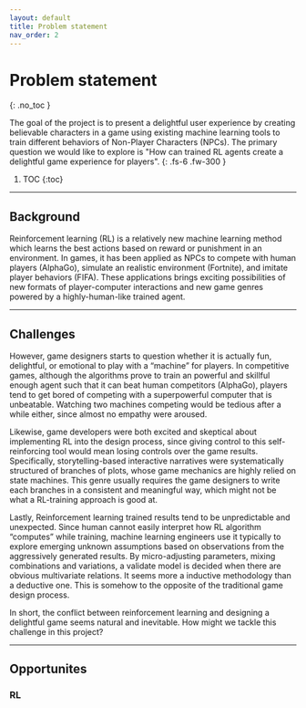 ```yaml
---
layout: default
title: Problem statement
nav_order: 2
---
```



# Problem statement
{: .no_toc }


The goal of the project is to present a delightful user experience by creating believable characters in a game using existing machine learning tools to train different behaviors of Non-Player Characters (NPCs). The primary question we would like to explore is "How can trained RL agents create a delightful game experience for players".
{: .fs-6 .fw-300 }


1. TOC
{:toc}

---

## Background

Reinforcement learning (RL) is a relatively new machine learning method which learns the best actions based on reward or punishment in an environment. In games, it has been applied as NPCs to compete with human players (AlphaGo), simulate an realistic environment (Fortnite), and imitate player behaviors (FIFA). These applications brings exciting possibilities of new formats of player-computer interactions and new game genres powered by a highly-human-like trained agent.

---

## Challenges

However, game designers starts to question whether it is actually fun, delightful, or emotional to play with a “machine” for players. In competitive games, although the algorithms prove to train an powerful and skillful enough agent such that it can beat human competitors (AlphaGo), players tend to get bored of competing with a superpowerful computer that is unbeatable. Watching two machines competing would be tedious after a while either, since almost no empathy were aroused.

Likewise, game developers were both excited and skeptical about implementing RL into the design process, since giving control to this self-reinforcing tool would mean losing controls over the game results. Specifically, storytelling-based interactive narratives were systematically structured of branches of plots, whose game mechanics are highly relied on state machines. This genre usually requires the game designers to write each branches in a consistent and meaningful way, which might not be what a RL-training approach is good at.

Lastly, Reinforcement learning trained results tend to be unpredictable and unexpected. Since human cannot easily interpret how RL algorithm “computes” while training, machine learning engineers use it typically to explore emerging unknown assumptions based on observations from the aggressively generated results. By micro-adjusting parameters, mixing combinations and variations, a validate model is decided when there are obvious multivariate relations. It seems more a inductive methodology than a deductive one. This is somehow to the opposite of the traditional game design process.

In short, the conflict between reinforcement learning and designing a delightful game seems natural and inevitable. How might we tackle this challenge in this project?

---

## Opportunites

### RL 